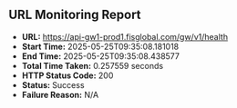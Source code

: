 ## URL Monitoring Report

- **URL:** https://api-gw1-prod1.fisglobal.com/gw/v1/health
- **Start Time:** 2025-05-25T09:35:08.181018
- **End Time:** 2025-05-25T09:35:08.438577
- **Total Time Taken:** 0.257559 seconds
- **HTTP Status Code:** 200
- **Status:** Success
- **Failure Reason:** N/A
